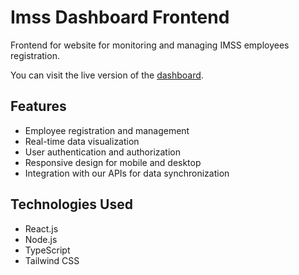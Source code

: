# Imss Dashboard Frontend

Frontend for website for monitoring and managing IMSS employees registration.

You can visit the live version of the [dashboard](https://imss.dukehomelab.site/).

## Features

- Employee registration and management
- Real-time data visualization
- User authentication and authorization
- Responsive design for mobile and desktop
- Integration with our APIs for data synchronization

## Technologies Used

- React.js
- Node.js
- TypeScript
- Tailwind CSS
